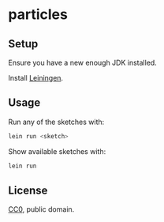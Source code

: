 # particles

## Setup

Ensure you have a new enough JDK installed.

Install [Leiningen](https://leiningen.org).

## Usage

Run any of the sketches with:

```bash
lein run <sketch>
```

Show available sketches with:

```bash
lein run
```

## License

[CC0](https://creativecommons.org/publicdomain/zero/1.0), public domain.

